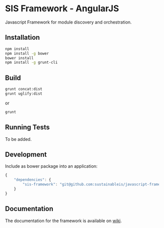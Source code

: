# SIS Framework - AngularJS
Javascript Framework for module discovery and orchestration.

## Installation

```bash
npm install
npm install -g bower
bower install
npm install -g grunt-cli
```

## Build
```bash
grunt concat:dist
grunt uglify:dist
```

or

```bash
grunt
```

## Running Tests
To be added.

## Development
Include as bower package into an application:
```javascript
{
    "dependencies": {
        "sis-framework": "git@github.com:sustainableis/javascript-framework.git"
    }
}
```

## Documentation
The documentation for the framework is available on [wiki](https://github.com/sustainableis/javascript-framework/wiki/framework).
